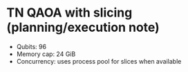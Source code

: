 
# TN QAOA with slicing (planning/execution note)

- Qubits: 96
- Memory cap: 24 GiB
- Concurrency: uses process pool for slices when available
